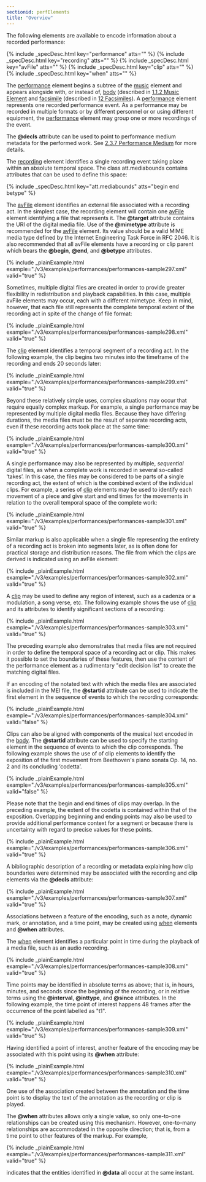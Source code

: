 ```yaml
---
sectionid: perfElements
title: "Overview"
---
```




The following elements are available to encode information about a recorded performance:




{% include _specDesc.html key="performance" atts="" %}
{% include _specDesc.html key="recording" atts="" %}
{% include _specDesc.html key="avFile" atts="" %}
{% include _specDesc.html key="clip" atts="" %}
{% include _specDesc.html key="when" atts="" %}




The <a class="link_odd_elementSpec" href="/v3/elements/performance">performance</a> element begins a subtree of the 
<a class="link_odd_elementSpec" href="/v3/elements/music">music</a> element and appears alongside with, or instead of, 
<a class="link_odd_elementSpec" href="/v3/elements/body">body</a>
(described in 
<a class="link_ptr" title="Music Element" href="/v3/guidelines/shared#sharedMusicElement">1.1.2 Music Element</a> and 
<a class="link_odd_elementSpec" href="/v3/elements/facsimile">facsimile</a>
(described in 
<a class="link_ptr" title="Facsimiles" href="/v3/guidelines/facsimiles">12 Facsimiles</a>). A 
<a class="link_odd_elementSpec" href="/v3/elements/performance">performance</a> element
represents one recorded performance event. As a performance may be recorded in multiple
formats or by different personnel or or using different equipment, the 
<a class="link_odd_elementSpec" href="/v3/elements/performance">performance</a> element may group one or more recordings of the event.


The **@decls** attribute can be used to point to performance medium metadata for the
performed work. See 
<a class="link_ptr" title="Performance Medium" href="/v3/guidelines/header#headerWorkMedium">2.3.7 Performance Medium</a> for more details.


The 
<a class="link_odd_elementSpec" href="/v3/elements/recording">recording</a> element identifies a single recording event taking place
within an absolute temporal space. The class att.mediabounds contains attributes that
can be
used to define this space:




{% include _specDesc.html key="att.mediabounds" atts="begin end betype" %}




The 
<a class="link_odd_elementSpec" href="/v3/elements/avFile">avFile</a> element identifies an external file associated with a
recording act. In the simplest case, the recording element will contain one 
<a class="link_odd_elementSpec" href="/v3/elements/avFile">avFile</a> element identifying a file that represents it. The **@target** attribute
contains the URI of the digital media file. Use of the **@mimetype** attribute is
recommended for the 
<a class="link_odd_elementSpec" href="/v3/elements/avFile">avFile</a> element. Its value should be a valid MIME
media type defined by the Internet Engineering Task Force in RFC 2046. It is also
recommended
that all avFile elements have a recording or clip parent which bears the **@begin**,
**@end**, and **@betype** attributes.


{% include _plainExample.html example="./v3/examples/performances/performances-sample297.xml" valid="true" %}


Sometimes, multiple digital files are created in order to provide greater flexibility
in
redistribution and playback capabilities. In this case, multiple avFile elements may
occur,
each with a different mimetype. Keep in mind, however, that each file still represents
the
complete temporal extent of the recording act in spite of the change of file format:

{% include _plainExample.html example="./v3/examples/performances/performances-sample298.xml" valid="true" %}


The 
<a class="link_odd_elementSpec" href="/v3/elements/clip">clip</a> element identifies a temporal segment of a recording act. In
the following example, the clip begins two minutes into the timeframe of the recording
and
ends 20 seconds later:

{% include _plainExample.html example="./v3/examples/performances/performances-sample299.xml" valid="true" %}


Beyond these relatively simple uses, complex situations may occur that require equally
complex markup. For example, a single performance may be represented by multiple digital
media
files. Because they have differing durations, the media files must be the result of
separate
recording acts, even if these recording acts took place at the same time:

{% include _plainExample.html example="./v3/examples/performances/performances-sample300.xml" valid="true" %}


A single performance may also be represented by multiple, *sequential* digital
files, as when a complete work is recorded in several so-called ‘takes’. In
this case, the files may be considered to be parts of a single recording act, the
extent of
which is the combined extent of the individual clips. For example, a series of 
<a class="link_odd_elementSpec" href="/v3/elements/clip">clip</a> elements may be used to identify each movement of a piece and give
start and end times for the movements in relation to the overall temporal space of
the
complete work:

{% include _plainExample.html example="./v3/examples/performances/performances-sample301.xml" valid="true" %}


Similar markup is also applicable when a single file representing the entirety of
a recording
act is broken into segments later, as is often done for practical storage and distribution
reasons. The file from which the clips are derived is indicated using an avFile element:

{% include _plainExample.html example="./v3/examples/performances/performances-sample302.xml" valid="true" %}


A 
<a class="link_odd_elementSpec" href="/v3/elements/clip">clip</a> may be used to define any region of interest, such as a cadenza
or a modulation, a song verse, etc. The following example shows the use of 
<a class="link_odd_elementSpec" href="/v3/elements/clip">clip</a> and its attributes to identify significant sections of a recording:

{% include _plainExample.html example="./v3/examples/performances/performances-sample303.xml" valid="true" %}


The preceding example also demonstrates that media files are not required in order
to define
the temporal space of a recording act or clip. This makes it possible to set the boundaries
of
these features, then use the content of the performance element as a rudimentary "edit
decision list" to create the matching digital files.


If an encoding of the notated text with which the media files are associated is included
in
the MEI file, the **@startid** attribute can be used to indicate the first element in
the sequence of events to which the recording corresponds:

{% include _plainExample.html example="./v3/examples/performances/performances-sample304.xml" valid="false" %}


Clips can also be aligned with components of the musical text encoded in the 
<a class="link_odd_elementSpec" href="/v3/elements/body">body</a>. The **@startid** attribute can be used to specify the starting element in
the sequence of events to which the clip corresponds. The following example shows
the use of
of clip elements to identify the exposition of the first movement from Beethoven's
piano
sonata Op. 14, no. 2 and its concluding ‘codetta’.

{% include _plainExample.html example="./v3/examples/performances/performances-sample305.xml" valid="false" %}


Please note that the begin and end times of clips may overlap. In the preceding example,
the
extent of the codetta is contained within that of the exposition. Overlapping beginning
and
ending points may also be used to provide additional performance context for a segment
or
because there is uncertainty with regard to precise values for these points.

{% include _plainExample.html example="./v3/examples/performances/performances-sample306.xml" valid="true" %}


A bibliographic description of a recording or metadata explaining how clip boundaries
were
determined may be associated with the recording and clip elements via the **@decls**
attribute:

{% include _plainExample.html example="./v3/examples/performances/performances-sample307.xml" valid="true" %}

Associations between a feature of the encoding, such as a note, dynamic mark, or annotation,
and a time point, may be created using 
<a class="link_odd_elementSpec" href="/v3/elements/when">when</a> elements and **@when**
attributes.

The 
<a class="link_odd_elementSpec" href="/v3/elements/when">when</a> element identifies a particular point in time during the
playback of a media file, such as an audio recording.

{% include _plainExample.html example="./v3/examples/performances/performances-sample308.xml" valid="true" %}

Time points may be identified in absolute terms as above; that is, in hours, minutes,
and
seconds since the beginning of the recording, or in relative terms using the
**@interval**, **@inttype**, and **@since** attributes. In the following
example, the time point of interest happens 48 frames after the occurrence of the
point
labelled as "t1".

{% include _plainExample.html example="./v3/examples/performances/performances-sample309.xml" valid="true" %}

Having identified a point of interest, another feature of the encoding may be associated
with
this point using its **@when** attribute: 

{% include _plainExample.html example="./v3/examples/performances/performances-sample310.xml" valid="true" %}

One use of the association created between the annotation and the time point is to
display
the text of the annotation as the recording or clip is played.

The **@when** attributes allows only a single value, so only one-to-one relationships
can be created using this mechanism. However, one-to-many relationships are accommodated
in
the opposite direction; that is, from a time point to other features of the markup.
For
example, 

{% include _plainExample.html example="./v3/examples/performances/performances-sample311.xml" valid="true" %}

indicates that the entities identified in **@data** all occur at the same instant.

